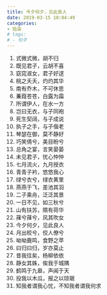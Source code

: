 ```yaml
---
title: 今夕何夕，见此良人
date: 2019-03-15 18:04:49
categories: 
- 拾柒
# tags:
# - 句子
---
```


1. 式微式微，胡不归 
2. 既见君子，云胡不喜 
3. 窈窕淑女，君子好逑 
4. 桃之夭夭，灼灼其华 
5. 南有乔木，不可休思 
6. 蒹葭苍苍，白露为霜 
7. 所谓伊人，在水一方 
8. 岂曰无衣，与子同袍 
9. 死生契阔，与子成说 
1. 执子之手，与子偕老 
1. 琴瑟在御，莫不静好 
1. 巧笑倩兮，美目盼兮 
1. 总角之宴，言笑晏晏 
1. 未见君子，忧心忡忡 
1. 七月流火，九月授衣 
1. 青青子衿，悠悠我心 
1. 绿兮衣兮，绿衣黄里 
1. 燕燕于飞，差池其羽 
1. 二子乘舟，泛泛其景 
1. 一日不见，如三秋兮 
1. 山有扶苏，隰有荷华 
1. 萚兮萚兮，风其吹女 
1. 今夕何夕，见此良人 
1. 月出皎兮，佼人僚兮 
1. 呦呦鹿鸣，食野之苹 
1. 曰归曰归，岁亦莫止 
1. 昔我往矣，杨柳依依 
1. 静女其姝，俟我于城隅 
1. 鹤鸣于九皋，声闻于天 
1. 投我以木瓜，报之以琼琚 
1. 知我者谓我心忧，不知我者谓我何求 

